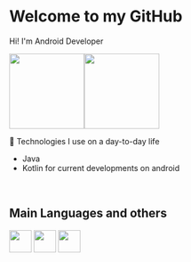 <h1> Welcome to my GitHub </h1>

Hi! I'm Android Developer


<div>
    <img height="135em" src="https://github-readme-stats-ten-gilt.vercel.app/api?username=devgustavopavao&show_icons=true&theme=dracula&count_private=false"><img height="135em" src="https://github-readme-stats-ten-gilt.vercel.app/api/top-langs/?username=devgustavopavao&layout=compact&theme=dracula">
</div>

🧰 Technologies I use on a day-to-day life
  <ul>
      <li>Java</li>
      <li>Kotlin for current developments on android</li>
        
  </ul>
  <br/>
  
  <h2> Main Languages and others</h2>
  <div>
    <img height='40em' src='https://cdn.worldvectorlogo.com/logos/java.svg'>
     <img height='40em' src='https://cdn.worldvectorlogo.com/logos/kotlin-1.svg'>
      <img height='40em' src='https://cdn.worldvectorlogo.com/logos/android.svg'>
      
        
      
 
     
  </div>


 
